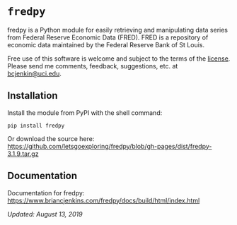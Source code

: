 # ``fredpy``

fredpy is a Python module for easily retrieving and manipulating data series from Federal Reserve Economic Data (FRED). FRED is a repository of economic data maintained by the Federal Reserve Bank of St Louis.

Free use of this software is welcome and subject to the terms of the [license](https://github.com/letsgoexploring/fredpy/blob/gh-pages/LICENSE.txt). Please send me comments, feedback, suggestions, etc. at [bcjenkin@uci.edu](mailto:bcjenkin@uci.edu).

## Installation
Install the module from PyPI with the shell command:

```pip install fredpy```

Or download the source here: https://github.com/letsgoexploring/fredpy/blob/gh-pages/dist/fredpy-3.1.9.tar.gz

## Documentation
Documentation for fredpy: https://www.briancjenkins.com/fredpy/docs/build/html/index.html

_Updated: August 13, 2019_
